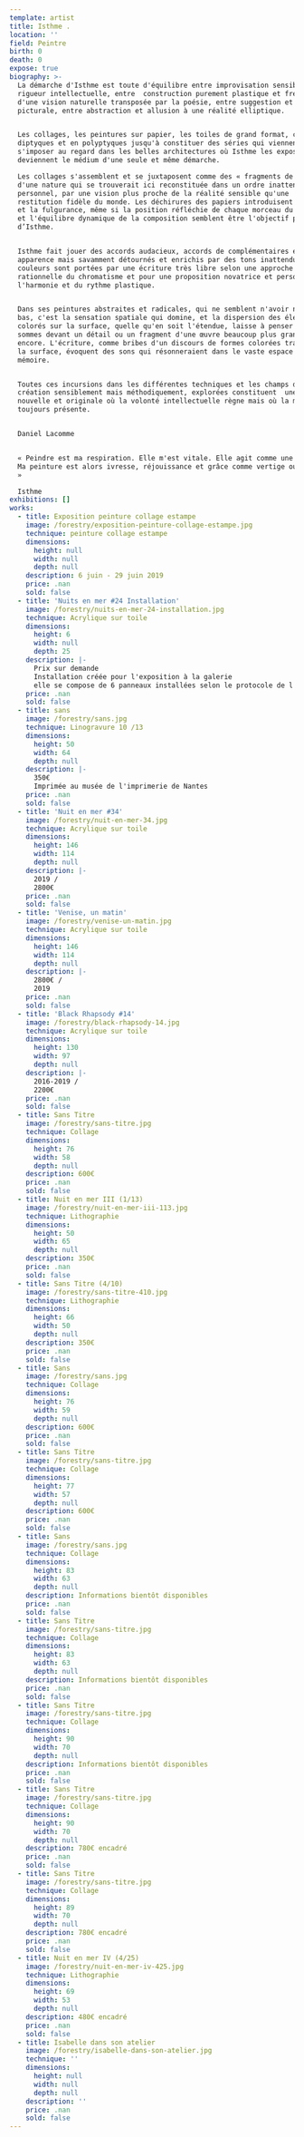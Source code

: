 ```yaml
---
template: artist
title: Isthme .
location: ''
field: Peintre
birth: 0
death: 0
expose: true
biography: >-
  La démarche d'Isthme est toute d'équilibre entre improvisation sensible et
  rigueur intellectuelle, entre  construction purement plastique et frémissement
  d'une vision naturelle transposée par la poésie, entre suggestion et évidence
  picturale, entre abstraction et allusion à une réalité elliptique.


  Les collages, les peintures sur papier, les toiles de grand format, conçues en
  diptyques et en polyptyques jusqu'à constituer des séries qui viennent
  s'imposer au regard dans les belles architectures où Isthme les expose,
  deviennent le médium d'une seule et même démarche.

  Les collages s'assemblent et se juxtaposent comme des « fragments de nature »,
  d'une nature qui se trouverait ici reconstituée dans un ordre inattendu et
  personnel, par une vision plus proche de la réalité sensible qu'une
  restitution fidèle du monde. Les déchirures des papiers introduisent le hasard
  et la fulgurance, même si la position réfléchie de chaque morceau du collage
  et l'équilibre dynamique de la composition semblent être l'objectif principal
  d’Isthme.


  Isthme fait jouer des accords audacieux, accords de complémentaires en
  apparence mais savamment détournés et enrichis par des tons inattendus. Les
  couleurs sont portées par une écriture très libre selon une approche assez
  rationnelle du chromatisme et pour une proposition novatrice et personnelle de
  l'harmonie et du rythme plastique.


  Dans ses peintures abstraites et radicales, qui ne semblent n'avoir ni haut ni
  bas, c'est la sensation spatiale qui domine, et la dispersion des éléments
  colorés sur la surface, quelle qu'en soit l'étendue, laisse à penser que nous
  sommes devant un détail ou un fragment d'une œuvre beaucoup plus grande
  encore. L'écriture, comme bribes d'un discours de formes colorées traversant
  la surface, évoquent des sons qui résonneraient dans le vaste espace de la
  mémoire.


  Toutes ces incursions dans les différentes techniques et les champs de
  création sensiblement mais méthodiquement, explorées constituent  une œuvre
  nouvelle et originale où la volonté intellectuelle règne mais où la main est
  toujours présente.


  Daniel Lacomme


  « Peindre est ma respiration. Elle m'est vitale. Elle agit comme une force ...
  Ma peinture est alors ivresse, réjouissance et grâce comme vertige ou torpeur.
  » 

  Isthme
exhibitions: []
works:
  - title: Exposition peinture collage estampe
    image: /forestry/exposition-peinture-collage-estampe.jpg
    technique: peinture collage estampe
    dimensions:
      height: null
      width: null
      depth: null
    description: 6 juin - 29 juin 2019
    price: .nan
    sold: false
  - title: 'Nuits en mer #24 Installation'
    image: /forestry/nuits-en-mer-24-installation.jpg
    technique: Acrylique sur toile
    dimensions:
      height: 6
      width: null
      depth: 25
    description: |-
      Prix sur demande 
      Installation créée pour l'exposition à la galerie 
      elle se compose de 6 panneaux installées selon le protocole de l'artiste
    price: .nan
    sold: false
  - title: sans
    image: /forestry/sans.jpg
    technique: Linogravure 10 /13
    dimensions:
      height: 50
      width: 64
      depth: null
    description: |-
      350€
      Imprimée au musée de l'imprimerie de Nantes
    price: .nan
    sold: false
  - title: 'Nuit en mer #34'
    image: /forestry/nuit-en-mer-34.jpg
    technique: Acrylique sur toile
    dimensions:
      height: 146
      width: 114
      depth: null
    description: |-
      2019 /
      2800€
    price: .nan
    sold: false
  - title: 'Venise, un matin'
    image: /forestry/venise-un-matin.jpg
    technique: Acrylique sur toile
    dimensions:
      height: 146
      width: 114
      depth: null
    description: |-
      2800€ /
      2019
    price: .nan
    sold: false
  - title: 'Black Rhapsody #14'
    image: /forestry/black-rhapsody-14.jpg
    technique: Acrylique sur toile
    dimensions:
      height: 130
      width: 97
      depth: null
    description: |-
      2016-2019 /
      2200€
    price: .nan
    sold: false
  - title: Sans Titre
    image: /forestry/sans-titre.jpg
    technique: Collage
    dimensions:
      height: 76
      width: 58
      depth: null
    description: 600€
    price: .nan
    sold: false
  - title: Nuit en mer III (1/13)
    image: /forestry/nuit-en-mer-iii-113.jpg
    technique: Lithographie
    dimensions:
      height: 50
      width: 65
      depth: null
    description: 350€
    price: .nan
    sold: false
  - title: Sans Titre (4/10)
    image: /forestry/sans-titre-410.jpg
    technique: Lithographie
    dimensions:
      height: 66
      width: 50
      depth: null
    description: 350€
    price: .nan
    sold: false
  - title: Sans
    image: /forestry/sans.jpg
    technique: Collage
    dimensions:
      height: 76
      width: 59
      depth: null
    description: 600€
    price: .nan
    sold: false
  - title: Sans Titre
    image: /forestry/sans-titre.jpg
    technique: Collage
    dimensions:
      height: 77
      width: 57
      depth: null
    description: 600€
    price: .nan
    sold: false
  - title: Sans
    image: /forestry/sans.jpg
    technique: Collage
    dimensions:
      height: 83
      width: 63
      depth: null
    description: Informations bientôt disponibles
    price: .nan
    sold: false
  - title: Sans Titre
    image: /forestry/sans-titre.jpg
    technique: Collage
    dimensions:
      height: 83
      width: 63
      depth: null
    description: Informations bientôt disponibles
    price: .nan
    sold: false
  - title: Sans Titre
    image: /forestry/sans-titre.jpg
    technique: Collage
    dimensions:
      height: 90
      width: 70
      depth: null
    description: Informations bientôt disponibles
    price: .nan
    sold: false
  - title: Sans Titre
    image: /forestry/sans-titre.jpg
    technique: Collage
    dimensions:
      height: 90
      width: 70
      depth: null
    description: 780€ encadré
    price: .nan
    sold: false
  - title: Sans Titre
    image: /forestry/sans-titre.jpg
    technique: Collage
    dimensions:
      height: 89
      width: 70
      depth: null
    description: 780€ encadré
    price: .nan
    sold: false
  - title: Nuit en mer IV (4/25)
    image: /forestry/nuit-en-mer-iv-425.jpg
    technique: Lithographie
    dimensions:
      height: 69
      width: 53
      depth: null
    description: 480€ encadré
    price: .nan
    sold: false
  - title: Isabelle dans son atelier
    image: /forestry/isabelle-dans-son-atelier.jpg
    technique: ''
    dimensions:
      height: null
      width: null
      depth: null
    description: ''
    price: .nan
    sold: false
---
```


